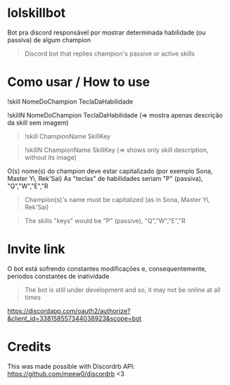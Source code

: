 # lolskillbot

Bot pra discord responsável por mostrar determinada habilidade (ou passiva) de algum champion

>Discord bot that replies champion's passive or active skills

# Como usar / How to use

!skill NomeDoChampion TeclaDaHabilidade

!skillN NomeDoChampion TeclaDaHabilidade (=> mostra apenas descrição da skill sem imagem)

>!skill ChampionName SkillKey

>!skillN ChampionName SkillKey (=> shows only skill description, without its image)


O(s) nome(s) do champion deve estar capitalizado (por exemplo Sona, Master Yi, Rek'Sai)
As "teclas" de habilidades seriam "P" (passiva), "Q","W","E","R

>Champion(s)'s name must be capitalized (as in Sona, Master Yi, Rek'Sai)

>The skills "keys" would be "P" (passive), "Q","W","E","R

# Invite link

O bot está sofrendo constantes modificações e, consequentemente, períodos constantes de inatividade
>The bot is still under development and so, it may not be online at all times

https://discordapp.com/oauth2/authorize?&client_id=338158557344038923&scope=bot

# Credits

This was made possible with Discordrb API: https://github.com/meew0/discordrb <3
